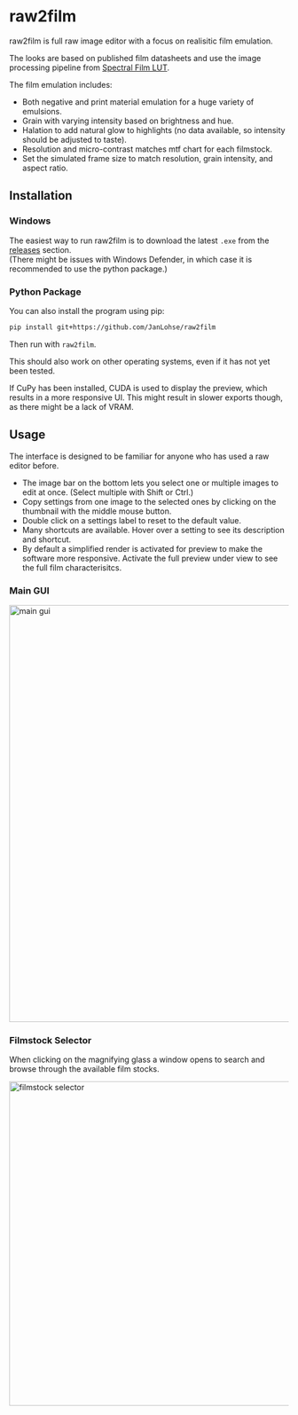 # raw2film

raw2film is full raw image editor with a focus on realisitic film emulation.

The looks are based on published film datasheets and use the image processing pipeline from [Spectral Film LUT](https://github.com/JanLohse/spectral_film_lut).

The film emulation includes:
- Both negative and print material emulation for a huge variety of emulsions.
- Grain with varying intensity based on brightness and hue.
- Halation to add natural glow to highlights (no data available, so intensity should be adjusted to taste).
- Resolution and micro-contrast matches mtf chart for each filmstock.
- Set the simulated frame size to match resolution, grain intensity, and aspect ratio.

## Installation

### Windows
The easiest way to run raw2film is to download the latest `.exe` from the [releases](../../releases) section.  
(There might be issues with Windows Defender, in which case it is recommended to use the python package.)

### Python Package
You can also install the program using pip:  

```bash
pip install git+https://github.com/JanLohse/raw2film
```
Then run with `raw2film`.

This should also work on other operating systems, even if it has not yet been tested.

If CuPy has been installed, CUDA is used to display the preview, which results in a more responsive UI.
This might result in slower exports though, as there might be a lack of VRAM.

## Usage

The interface is designed to be familiar for anyone who has used a raw editor before.

- The image bar on the bottom lets you select one or multiple images to edit at once. (Select multiple with Shift or Ctrl.)
- Copy settings from one image to the selected ones by clicking on the thumbnail with the middle mouse button.
- Double click on a settings label to reset to the default value.
- Many shortcuts are available. Hover over a setting to see its description and shortcut.
- By default a simplified render is activated for preview to make the software more responsive. Activate the full preview under view to see the full film characterisitcs.

### Main GUI

<img width="1082" height="752" alt="main gui" src="https://github.com/user-attachments/assets/03ac09d2-c48c-4acb-8e6b-7527343971cf" />

### Filmstock Selector
When clicking on the magnifying glass a window opens to search and browse through the available film stocks.

<img width="866" height="585" alt="filmstock selector" src="https://github.com/user-attachments/assets/1a651ba2-cd53-4484-92ef-ed4cbcc0971b" /> 
